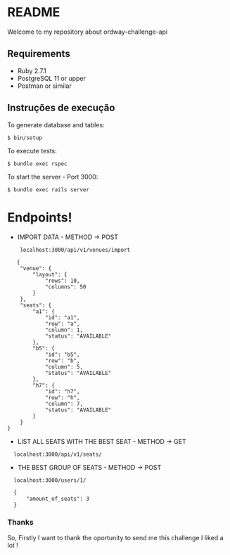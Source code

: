 # README
Welcome to my repository about ordway-challenge-api

## Requirements

- Ruby 2.7.1
- PostgreSQL 11 or upper
- Postman or similar

## Instruções de execução

To generate database and tables:

```
$ bin/setup
```

To execute tests:

```
$ bundle exec rspec
```

To start the server - Port 3000:

```
$ bundle exec rails server
```

# Endpoints!

  - IMPORT DATA - METHOD -> POST
```
    localhost:3000/api/v1/venues/import

   {
    "venue": {
        "layout": {
            "rows": 10,
            "columns": 50
        }
    },
    "seats": {
        "a1": {
            "id": "a1",
            "row": "a",
            "column": 1,
            "status": "AVAILABLE"
        },
        "b5": {
            "id": "b5",
            "row": "b",
            "column": 5,
            "status": "AVAILABLE"
        },
        "h7": {
            "id": "h7",
            "row": "h",
            "column": 7,
            "status": "AVAILABLE"
        }
    }
}
  ```
  - LIST ALL SEATS WITH THE BEST SEAT - METHOD -> GET
  ```
    localhost:3000/api/v1/seats/  

  ```
  - THE BEST GROUP OF SEATS - METHOD -> POST
  ```
    localhost:3000/users/1/

    {
	    "amount_of_seats": 3
    }    
  ```

### Thanks
So, Firstly I want to thank the oportunity to send me this challenge I liked a lot !
